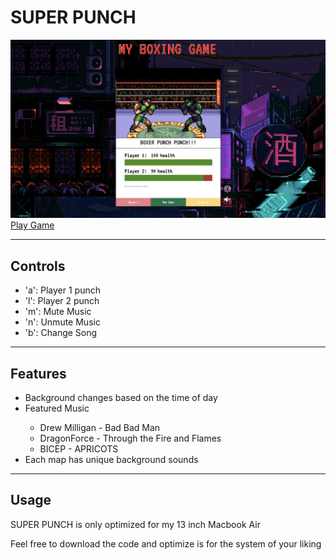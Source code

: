 <h1 center='align'>SUPER PUNCH</h1>

<img src="./Screen Shot 2021-12-13 at 10.32.08 PM.png" alt="game photo">
<a href="https://superpunch.netlify.app/">Play Game</a>

---

<h2>Controls</h2>

<ul>
    <li>'a': Player 1 punch</li>
    <li>'l': Player 2 punch</li>
    <li>'m': Mute Music</li>
    <li>'n': Unmute Music</li>
    <li>'b': Change Song</li>
</ul>

---

<h2>Features</h2>

<ul>
    <li>Background changes based on the time of day</li>
    <li>Featured Music</li>
    <ul>
    <li> Drew Milligan - Bad Bad Man</li>
    <li>DragonForce - Through the Fire and Flames</li>
    <li>BICEP - APRICOTS</li>
    </ul>
    <li>Each map has unique background sounds</li>
</ul>

---

<h2>Usage</h2>

<p>SUPER PUNCH is only optimized for my 13 inch Macbook Air</p>
<p>Feel free to download the code and optimize is for the system of your liking</p>